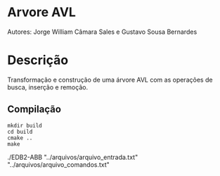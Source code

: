 # Arvore AVL 
Autores: Jorge William Câmara Sales e Gustavo Sousa Bernardes
# Descrição
Transformação e construção de uma árvore AVL com as operações de busca, inserção e remoção.

## Compilação
    mkdir build
    cd build
    cmake ..
    make
   ./EDB2-ABB "../arquivos/arquivo_entrada.txt" "../arquivos/arquivo_comandos.txt"